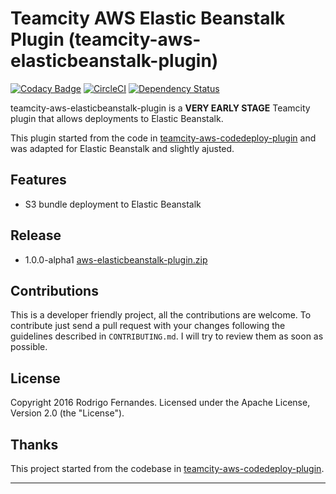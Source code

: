 # Teamcity AWS Elastic Beanstalk Plugin (teamcity-aws-elasticbeanstalk-plugin)

[![Codacy Badge](https://api.codacy.com/project/badge/Grade/a88f10539dbd47b588cf444b57346d5b)](https://www.codacy.com/app/Codacy/teamcity-aws-elasticbeanstalk-plugin?utm_source=github.com&amp;utm_medium=referral&amp;utm_content=rtfpessoa/teamcity-aws-elasticbeanstalk-plugin&amp;utm_campaign=Badge_Grade)
[![CircleCI](https://circleci.com/gh/rtfpessoa/teamcity-aws-elasticbeanstalk-plugin.svg?style=svg)](https://circleci.com/gh/rtfpessoa/teamcity-aws-elasticbeanstalk-plugin)
[![Dependency Status](https://dependencyci.com/github/rtfpessoa/teamcity-aws-elasticbeanstalk-plugin/badge)](https://dependencyci.com/github/rtfpessoa/teamcity-aws-elasticbeanstalk-plugin)

teamcity-aws-elasticbeanstalk-plugin is a **VERY EARLY STAGE** Teamcity plugin that allows deployments
to Elastic Beanstalk.

This plugin started from the code in [teamcity-aws-codedeploy-plugin](https://github.com/JetBrains/teamcity-aws-codedeploy-plugin)
and was adapted for Elastic Beanstalk and slightly ajusted.

## Features

* S3 bundle deployment to Elastic Beanstalk

## Release

* 1.0.0-alpha1 [aws-elasticbeanstalk-plugin.zip](https://github.com/rtfpessoa/teamcity-aws-elasticbeanstalk-plugin/releases/download/1.0.0-alpha1/aws-elasticbeanstalk-plugin.zip)

## Contributions

This is a developer friendly project, all the contributions are welcome.
To contribute just send a pull request with your changes following the guidelines described in `CONTRIBUTING.md`.
I will try to review them as soon as possible.

## License

Copyright 2016 Rodrigo Fernandes. Licensed under the Apache License, Version 2.0 (the "License").

## Thanks

This project started from the codebase in [teamcity-aws-codedeploy-plugin](https://github.com/JetBrains/teamcity-aws-codedeploy-plugin).

---
